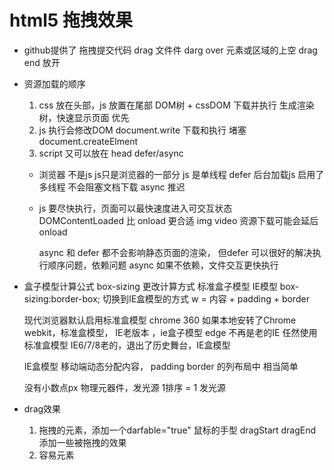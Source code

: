 # html5 拖拽效果

- github提供了 拖拽提交代码
    drag 文件件
    darg over 元素或区域的上空
    drag end 放开

- 资源加载的顺序
    1. css 放在头部，js 放置在尾部
        DOM树 + cssDOM  下载并执行 生成渲染树，快速显示页面
        优先
    2. js 执行会修改DOM  document.write
        下载和执行 堵塞 document.createElment
    3. script 又可以放在 head   defer/async


    - 浏览器 不是js js只是浏览器的一部分
        js 是单线程 
        defer   后台加载js 启用了多线程  不会阻塞文档下载
        async 推迟
    - js 要尽快执行，页面可以最快速度进入可交互状态\
        DOMContentLoaded 比 onload 更合适   img video 资源下载可能会延后onload

        async 和 defer 都不会影响静态页面的渲染， 但defer 可以很好的解决执行顺序问题，依赖问题
        async 如果不依赖，文件交互更快执行

- 盒子模型计算公式
    box-sizing  更改计算方式   标准盒子模型 IE模型
    box-sizing:border-box; 切换到IE盒模型的方式 w = 内容 + padding + border

    现代浏览器默认启用标准盒模型 chrome
    360 如果本地安转了Chrome webkit，标准盒模型，
    IE老版本 ，ie盒子模型
    edge 不再是老的IE   任然使用标准盒模型
    IE6/7/8老的，退出了历史舞台，IE盒模型

    IE盒模型 移动端动态分配内容， padding border 的列布局中
    相当简单

    没有小数点px 物理元器件，发光源 1排序 = 1 发光源

- drag效果
    1. 拖拽的元素，添加一个darfable="true" 鼠标的手型
        dragStart dragEnd 添加一些被拖拽的效果
    2. 容易元素